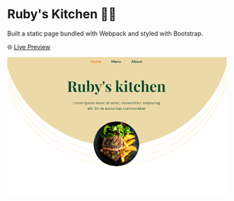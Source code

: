 # Ruby's Kitchen 👩‍🍳
Built a static page bundled with Webpack and styled with Bootstrap.

🌐 [Live Preview](https://kenua.github.io/rubys-kitchen/)

[![Page screenshot](./screenshot.png)](https://kenua.github.io/rubys-kitchen/)